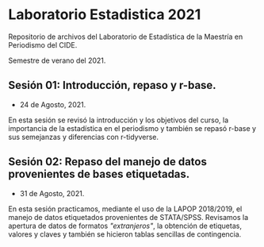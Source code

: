 # Laboratorio Estadistica 2021

Repositorio de archivos del Laboratorio de Estadística de la Maestría en Periodismo del CIDE. 

Semestre de verano del 2021. 

## Sesión 01: Introducción, repaso y r-base. 

- 24 de Agosto, 2021. 

En esta sesión se revisó la introducción y los objetivos del curso, la importancia de la estadística en el periodismo y también se repasó r-base y sus semejanzas y diferencias con r-tidyverse. 

## Sesión 02: Repaso del manejo de datos provenientes de bases etiquetadas. 

- 31 de Agosto, 2021.

En esta sesión practicamos, mediante el uso de la LAPOP 2018/2019, el manejo de datos etiquetados provenientes de STATA/SPSS. Revisamos la apertura de datos de formatos _"extranjeros"_, la obtención de etiquetas, valores y claves y también se hicieron tablas sencillas de contingencia. 


